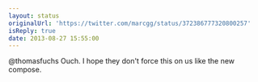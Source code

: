 ```yaml
---
layout: status
originalUrl: 'https://twitter.com/marcgg/status/372386777320800257'
isReply: true
date: 2013-08-27 15:55:00
---
```


@thomasfuchs Ouch. I hope they don't force this on us like the new compose.
